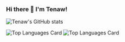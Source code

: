 ### Hi there 👋 I'm Tenaw!

<!--
**Tenaw-Worku/Tenaw-Worku** is a ✨ _special_ ✨ repository because its `README.md` (this file) appears on your GitHub profile.

Here are some ideas to get you started:

- 🔭 I’m currently working on ...
- 🌱 I’m currently learning ...
- 👯 I’m looking to collaborate on ...
- 🤔 I’m looking for help with ...
- 💬 Ask me about ...
- 📫 How to reach me: ...
- 😄 Pronouns: ...
- ⚡ Fun fact: ...
-->
![Tenaw's GitHub stats](https://github-readme-stats.vercel.app/api?username=Tenaw-Worku&show_icons=true&theme=react)
 
![Top Languages Card](https://github-readme-stats.vercel.app/api/top-langs/?username=Tenaw-Worku)
![Top Languages Card](https://github-readme-stats.vercel.app/api/top-langs/?username=Tenaw-Worku&layout=compact)


